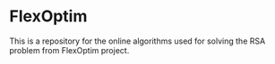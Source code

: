 # FlexOptim
This is a repository for the online algorithms used for solving the RSA problem from FlexOptim project.
